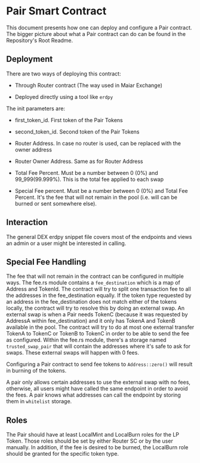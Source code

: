 # Pair Smart Contract

This document presents how one can deploy and configure a Pair contract.
The bigger picture about what a Pair contract can do can be found in the Repository's Root Readme.

## Deployment

There are two ways of deploying this contract:

- Through Router contract (The way used in Maiar Exchange)

- Deployed directly using a tool like `erdpy`

The init parameters are:

- first_token_id. First token of the Pair Tokens

- second_token_id. Second token of the Pair Tokens

- Router Address. In case no router is used, can be replaced with the owner address

- Router Owner Address. Same as for Router Address

- Total Fee Percent. Must be a number between 0 (0%) and 99_999(99.999%). This is the total fee applied to each swap

- Special Fee percent. Must be a number between 0 (0%) and Total Fee Percent. It's the fee that will not remain in the pool (i.e. will can be burned or sent somewhere else).

## Interaction

The general DEX erdpy snippet file covers most of the endpoints and views an admin or a user might be interested in calling.

## Special Fee Handling

The fee that will not remain in the contract can be configured in multiple ways. The fee.rs module contains a `fee_destination` which is a map of Address and TokenId. The contract will try to split one transaction fee to all the addresses in the fee_destination equally. If the token type requested by an address in the fee_destination does not match either of the tokens locally, the contract will try to resolve this by doing an external swap. An external swap is when a Pair needs TokenC (because it was requested by AddressA within fee_destination) and it only has TokenA and TokenB available in the pool. The contract will try to do at most one external transfer TokenA to TokenC or TokenB to TokenC in order to be able to send the fee as configured. Within the fee.rs module, there's a storage named `trusted_swap_pair` that will contain the addresses where it's safe to ask for swaps. These external swaps will happen with 0 fees.

Configuring a Pair contract to send fee tokens to `Address::zero()` will result in burning of the tokens.

A pair only allows certain addresses to use the external swap with no fees, otherwise, all users might have called the same endpoint in order to avoid the fees. A pair knows what addresses can call the endpoint by storing them in `whitelist` storage.

## Roles

The Pair should have at least LocalMint and LocalBurn roles for the LP Token. Those roles should be set by either Router SC or by the user manually. In addition, if the fee is desired to be burned, the LocalBurn role should be granted for the specific token type.
